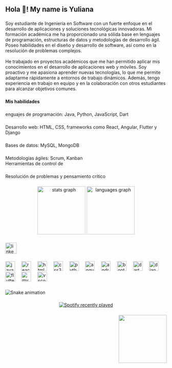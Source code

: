 <h2 align="left">Hola 👋! My name is Yuliana</h2>

###

<p align="left">Soy estudiante de Ingeniería en Software con un fuerte enfoque en el desarrollo de aplicaciones y soluciones tecnológicas innovadoras. Mi formación académica me ha proporcionado una sólida base en lenguajes de programación, estructuras de datos y metodologías de desarrollo ágil. Poseo habilidades en el diseño y desarrollo de software, así como en la resolución de problemas complejos.<br><br>He trabajado en proyectos académicos que me han permitido aplicar mis conocimientos en el desarrollo de aplicaciones web y móviles. Soy proactivo y me apasiona aprender nuevas tecnologías, lo que me permite adaptarme rápidamente a entornos de trabajo dinámicos. Además, tengo experiencia en trabajo en equipo y en la colaboración con otros estudiantes para alcanzar objetivos comunes.</p>

###

<h4 align="left">Mis habilidades</h4>

###

<p align="left">enguajes de programación: Java, Python, JavaScript, Dart</p>

###

<p align="left">Desarrollo web: HTML, CSS, frameworks como React, Angular, Flutter y Django</p>

###

<p align="left">Bases de datos: MySQL, MongoDB</p>

###

<p align="left">Metodologías ágiles: Scrum, Kanban<br>Herramientas de control de</p>

###

<p align="left">Resolución de problemas y pensamiento crítico</p>

###

<div align="center">
  <img src="https://github-readme-stats.vercel.app/api?username=Yuliana34&hide_title=false&hide_rank=false&show_icons=true&include_all_commits=true&count_private=true&disable_animations=false&theme=dracula&locale=en&hide_border=false" height="150" alt="stats graph"  />
  <img src="https://github-readme-stats.vercel.app/api/top-langs?username=Yuliana34&locale=en&hide_title=false&layout=compact&card_width=320&langs_count=5&theme=dracula&hide_border=false" height="150" alt="languages graph"  />
</div>

###

<div align="left">
  <a href="https://www.linkedin.com/in/yuliana-montenegro-0677b3264/" target="_blank">
    <img src="https://img.shields.io/static/v1?message=LinkedIn&logo=linkedin&label=&color=0077B5&logoColor=white&labelColor=&style=for-the-badge" height="35" alt="linkedin logo"  />
  </a>
</div>

###

<div align="left">
  <img src="https://cdn.jsdelivr.net/gh/devicons/devicon/icons/javascript/javascript-original.svg" height="30" alt="javascript logo"  />
  <img width="12" />
  <img src="https://cdn.jsdelivr.net/gh/devicons/devicon/icons/react/react-original.svg" height="30" alt="react logo"  />
  <img width="12" />
  <img src="https://cdn.jsdelivr.net/gh/devicons/devicon/icons/html5/html5-original.svg" height="30" alt="html5 logo"  />
  <img width="12" />
  <img src="https://cdn.jsdelivr.net/gh/devicons/devicon/icons/css3/css3-original.svg" height="30" alt="css3 logo"  />
  <img width="12" />
  <img src="https://cdn.jsdelivr.net/gh/devicons/devicon/icons/python/python-original.svg" height="30" alt="python logo"  />
  <img width="12" />
  <img src="https://cdn.jsdelivr.net/gh/devicons/devicon/icons/angularjs/angularjs-original.svg" height="30" alt="angularjs logo"  />
  <img width="12" />
  <img src="https://cdn.jsdelivr.net/gh/devicons/devicon/icons/androidstudio/androidstudio-original.svg" height="30" alt="androidstudio logo"  />
  <img width="12" />
  <img src="https://cdn.jsdelivr.net/gh/devicons/devicon/icons/bootstrap/bootstrap-original.svg" height="30" alt="bootstrap logo"  />
  <img width="12" />
  <img src="https://cdn.jsdelivr.net/gh/devicons/devicon/icons/dart/dart-original.svg" height="30" alt="dart logo"  />
  <img width="12" />
  <img src="https://cdn.jsdelivr.net/gh/devicons/devicon/icons/django/django-plain.svg" height="30" alt="django logo"  />
  <img width="12" />
  <img src="https://cdn.jsdelivr.net/gh/devicons/devicon/icons/flutter/flutter-original.svg" height="30" alt="flutter logo"  />
  <img width="12" />
  <img src="https://cdn.jsdelivr.net/gh/devicons/devicon/icons/mysql/mysql-original.svg" height="30" alt="mysql logo"  />
  <img width="12" />
  <img src="https://cdn.jsdelivr.net/gh/devicons/devicon/icons/vscode/vscode-original.svg" height="30" alt="vscode logo"  />
</div>

###

<img src="https://raw.githubusercontent.com/Yuliana34/Yuliana34/output/snake.svg" alt="Snake animation" />

###

<div align="center">
  <a href="https://open.spotify.com/user/YhulianMon">
    <img src="https://spotify-recently-played-readme.vercel.app/api?user=YhulianMon&count=10&unique=true" alt="Spotify recently played"  />
  </a>
</div>

###

<img align="right" height="150" src="https://i.pinimg.com/originals/9f/eb/6a/9feb6ae6ea5ee06371553d6398f1419b.gif"  />

###
